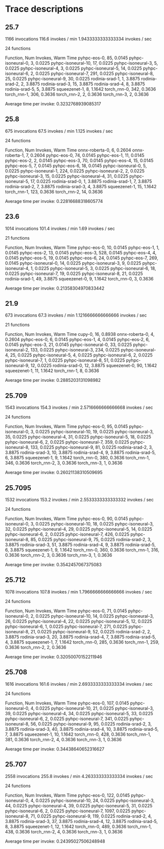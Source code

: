 # Trace descriptions

## 25.7

1166 invocations
116.6 invokes / min
1.9433333333333334 invokes / sec

24 functions

Function, Num Invokes, Warm Time 
pyhpc-eos-0, 85, 0.0145
pyhpc-isoneural-0, 3, 0.0225
pyhpc-isoneural-10, 17, 0.0225
pyhpc-isoneural-3, 5, 0.0225
pyhpc-isoneural-4, 3, 0.0225
pyhpc-isoneural-5, 14, 0.0225
pyhpc-isoneural-6, 2, 0.0225
pyhpc-isoneural-7, 291, 0.0225
pyhpc-isoneural-8, 25, 0.0225
pyhpc-isoneural-9, 30, 0.0225
rodinia-srad-1, 1, 3.8875
rodinia-srad-2, 2, 3.8875
rodinia-srad-3, 15, 3.8875
rodinia-srad-4, 8, 3.8875
rodinia-srad-5, 5, 3.8875
squeezenet-1, 8, 1.1642
torch_rnn-0, 342, 0.3636
torch_rnn-1, 306, 0.3636
torch_rnn-2, 2, 0.3636
torch_rnn-3, 2, 0.3636

Average time per invoke: 0.3232768939085317

## 25.8

675 invocations
67.5 invokes / min
1.125 invokes / sec

24 functions

Function, Num Invokes, Warm Time 
onnx-roberta-0, 6, 0.2604
onnx-roberta-1, 7, 0.2604
pyhpc-eos-0, 74, 0.0145
pyhpc-eos-1, 11, 0.0145
pyhpc-eos-2, 2, 0.0145
pyhpc-eos-3, 70, 0.0145
pyhpc-eos-4, 15, 0.0145
pyhpc-eos-5, 7, 0.0145
pyhpc-eos-6, 18, 0.0145
pyhpc-isoneural-0, 5, 0.0225
pyhpc-isoneural-1, 224, 0.0225
pyhpc-isoneural-2, 2, 0.0225
pyhpc-isoneural-3, 15, 0.0225
pyhpc-isoneural-4, 31, 0.0225
pyhpc-isoneural-5, 17, 0.0225
rodinia-srad-0, 1, 3.8875
rodinia-srad-1, 7, 3.8875
rodinia-srad-2, 7, 3.8875
rodinia-srad-3, 4, 3.8875
squeezenet-1, 15, 1.1642
torch_rnn-1, 123, 0.3636
torch_rnn-2, 14, 0.3636

Average time per invoke: 0.22816688318605774

## 23.6

1014 invocations
101.4 invokes / min
1.69 invokes / sec

21 functions

Function, Num Invokes, Warm Time 
pyhpc-eos-0, 10, 0.0145
pyhpc-eos-1, 1, 0.0145
pyhpc-eos-2, 13, 0.0145
pyhpc-eos-3, 528, 0.0145
pyhpc-eos-4, 4, 0.0145
pyhpc-eos-5, 19, 0.0145
pyhpc-eos-6, 24, 0.0145
pyhpc-eos-7, 269, 0.0145
pyhpc-isoneural-0, 14, 0.0225
pyhpc-isoneural-3, 9, 0.0225
pyhpc-isoneural-4, 1, 0.0225
pyhpc-isoneural-5, 3, 0.0225
pyhpc-isoneural-6, 18, 0.0225
pyhpc-isoneural-7, 19, 0.0225
pyhpc-isoneural-8, 21, 0.0225
rodinia-srad-1, 49, 3.8875
squeezenet-0, 9, 1.1642
torch_rnn-0, 3, 0.3636

Average time per invoke: 0.21358304970833442

## 21.9

673 invocations
67.3 invokes / min
1.1216666666666666 invokes / sec

21 functions

Function, Num Invokes, Warm Time 
cupy-0, 16, 0.8938
onnx-roberta-0, 4, 0.2604
pyhpc-eos-0, 6, 0.0145
pyhpc-eos-1, 4, 0.0145
pyhpc-eos-2, 6, 0.0145
pyhpc-eos-3, 21, 0.0145
pyhpc-isoneural-0, 33, 0.0225
pyhpc-isoneural-2, 133, 0.0225
pyhpc-isoneural-3, 234, 0.0225
pyhpc-isoneural-4, 25, 0.0225
pyhpc-isoneural-5, 4, 0.0225
pyhpc-isoneural-6, 2, 0.0225
pyhpc-isoneural-7, 1, 0.0225
pyhpc-isoneural-8, 51, 0.0225
pyhpc-isoneural-9, 12, 0.0225
rodinia-srad-0, 12, 3.8875
squeezenet-0, 90, 1.1642
squeezenet-1, 11, 1.1642
torch_rnn-1, 8, 0.3636

Average time per invoke: 0.2885203131098982

## 25.709

1543 invocations
154.3 invokes / min
2.5716666666666668 invokes / sec

24 functions

Function, Num Invokes, Warm Time 
pyhpc-eos-0, 95, 0.0145
pyhpc-isoneural-0, 3, 0.0225
pyhpc-isoneural-10, 19, 0.0225
pyhpc-isoneural-3, 35, 0.0225
pyhpc-isoneural-4, 31, 0.0225
pyhpc-isoneural-5, 18, 0.0225
pyhpc-isoneural-6, 2, 0.0225
pyhpc-isoneural-7, 359, 0.0225
pyhpc-isoneural-8, 133, 0.0225
pyhpc-isoneural-9, 81, 0.0225
rodinia-srad-2, 3, 3.8875
rodinia-srad-3, 10, 3.8875
rodinia-srad-4, 9, 3.8875
rodinia-srad-5, 6, 3.8875
squeezenet-1, 9, 1.1642
torch_rnn-0, 380, 0.3636
torch_rnn-1, 346, 0.3636
torch_rnn-2, 3, 0.3636
torch_rnn-3, 1, 0.3636

Average time per invoke: 0.26021138310509695

## 25.7095

1532 invocations
153.2 invokes / min
2.5533333333333332 invokes / sec

24 functions

Function, Num Invokes, Warm Time 
pyhpc-eos-0, 90, 0.0145
pyhpc-isoneural-0, 3, 0.0225
pyhpc-isoneural-10, 18, 0.0225
pyhpc-isoneural-3, 32, 0.0225
pyhpc-isoneural-4, 29, 0.0225
pyhpc-isoneural-5, 14, 0.0225
pyhpc-isoneural-6, 2, 0.0225
pyhpc-isoneural-7, 426, 0.0225
pyhpc-isoneural-8, 85, 0.0225
pyhpc-isoneural-9, 75, 0.0225
rodinia-srad-2, 3, 3.8875
rodinia-srad-3, 51, 3.8875
rodinia-srad-4, 9, 3.8875
rodinia-srad-5, 6, 3.8875
squeezenet-1, 9, 1.1642
torch_rnn-0, 360, 0.3636
torch_rnn-1, 316, 0.3636
torch_rnn-2, 3, 0.3636
torch_rnn-3, 1, 0.3636

Average time per invoke: 0.3542457067375083

## 25.712

1078 invocations
107.8 invokes / min
1.7966666666666666 invokes / sec

24 functions

Function, Num Invokes, Warm Time 
pyhpc-eos-0, 71, 0.0145
pyhpc-isoneural-0, 2, 0.0225
pyhpc-isoneural-10, 14, 0.0225
pyhpc-isoneural-3, 26, 0.0225
pyhpc-isoneural-4, 22, 0.0225
pyhpc-isoneural-5, 12, 0.0225
pyhpc-isoneural-6, 1, 0.0225
pyhpc-isoneural-7, 271, 0.0225
pyhpc-isoneural-8, 21, 0.0225
pyhpc-isoneural-9, 52, 0.0225
rodinia-srad-2, 2, 3.8875
rodinia-srad-3, 20, 3.8875
rodinia-srad-4, 7, 3.8875
rodinia-srad-5, 4, 3.8875
squeezenet-1, 7, 1.1642
torch_rnn-0, 285, 0.3636
torch_rnn-1, 259, 0.3636
torch_rnn-2, 2, 0.3636

Average time per invoke: 0.32050070152211946

## 25.708

1616 invocations
161.6 invokes / min
2.6933333333333334 invokes / sec

24 functions

Function, Num Invokes, Warm Time 
pyhpc-eos-0, 107, 0.0145
pyhpc-isoneural-0, 4, 0.0225
pyhpc-isoneural-10, 21, 0.0225
pyhpc-isoneural-3, 39, 0.0225
pyhpc-isoneural-4, 34, 0.0225
pyhpc-isoneural-5, 33, 0.0225
pyhpc-isoneural-6, 2, 0.0225
pyhpc-isoneural-7, 341, 0.0225
pyhpc-isoneural-8, 56, 0.0225
pyhpc-isoneural-9, 95, 0.0225
rodinia-srad-2, 3, 3.8875
rodinia-srad-3, 40, 3.8875
rodinia-srad-4, 10, 3.8875
rodinia-srad-5, 7, 3.8875
squeezenet-1, 10, 1.1642
torch_rnn-0, 428, 0.3636
torch_rnn-1, 381, 0.3636
torch_rnn-2, 4, 0.3636
torch_rnn-3, 1, 0.3636

Average time per invoke: 0.34438640652316627

## 25.707

2558 invocations
255.8 invokes / min
4.263333333333334 invokes / sec

24 functions

Function, Num Invokes, Warm Time 
pyhpc-eos-0, 122, 0.0145
pyhpc-isoneural-0, 4, 0.0225
pyhpc-isoneural-10, 24, 0.0225
pyhpc-isoneural-3, 44, 0.0225
pyhpc-isoneural-4, 39, 0.0225
pyhpc-isoneural-5, 31, 0.0225
pyhpc-isoneural-6, 2, 0.0225
pyhpc-isoneural-7, 1097, 0.0225
pyhpc-isoneural-8, 71, 0.0225
pyhpc-isoneural-9, 119, 0.0225
rodinia-srad-2, 4, 3.8875
rodinia-srad-3, 37, 3.8875
rodinia-srad-4, 12, 3.8875
rodinia-srad-5, 8, 3.8875
squeezenet-1, 12, 1.1642
torch_rnn-0, 489, 0.3636
torch_rnn-1, 438, 0.3636
torch_rnn-2, 4, 0.3636
torch_rnn-3, 1, 0.3636

Average time per invoke: 0.24395027506248948

